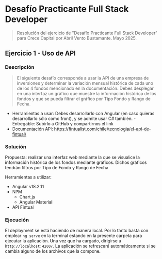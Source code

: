 # Desafío Practicante Full Stack Developer
> Resolución del ejercicio de "Desafío Practicante Full Stack Developer" para Crece Capital por Abril Vento Bustamante. Mayo 2025.

## Ejercicio 1 - Uso de API
### Descripción
> El siguiente desafío corresponde a usar la API de una empresa de inversiones y determinar  la variación mensual histórica de cada uno de los 4 fondos mencionado en la documentación. Debes desplegar en una interfaz un gráfico que muestre la información histórica de los fondos y que se pueda filtrar el gráfico por Tipo Fondo y Rango de Fecha. 
- Herramientas a usar: Debes desarrollarlo con Angular (en caso quieras desarrollarlo sólo como front), y se admite usar C# también.
-Entregable: Subirlo a GitHub y compartirnos el link 
- Documentación API: https://fintualist.com/chile/tecnologia/el-api-de-fintual/

### Solución
Propuesta: realizar una interfaz web mediante la que se visualice la información histórica de los fondos mediante gráficos. Dichos gráficos tendrán filtros por Tipo de Fondo y Rango de Fecha.

Herramientas a utilizar:
- Angular v18.2.11
- NPM
    - Chart.js
    - Angular Material
- API Fintual

### Ejecución

El deployment se está haciendo de manera local. Por lo tanto basta con emplear `ng serve` en la terminal estando en la presente carpeta para ejecutar la aplicación. Una vez que ha cargado, dirigirse a `http://localhost:4200/`. La aplicación se refrescará automáticamente si se cambia alguno de los archivos que la compone.

